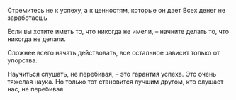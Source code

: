 Стремитесь не к успеху, а к ценностям, которые он дает
Всех денег не заработаешь

Если вы хотите иметь то, что никогда не имели, – начните делать то, что никогда не делали. 

Сложнее всего начать действовать, все остальное зависит только от упорства.

Научиться слушать, не перебивая, – это гарантия успеха. Это очень тяжелая наука. Но только тот становится лучшим другом, кто слушает нас, не перебивая.